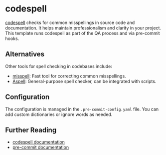 # codespell

[codespell](https://github.com/codespell-project/codespell) checks for common misspellings in source code and documentation. It helps maintain professionalism and clarity in your project. This template runs codespell as part of the QA process and via pre-commit hooks.

## Alternatives

Other tools for spell checking in codebases include:

- [misspell](https://github.com/client9/misspell): Fast tool for correcting common misspellings.
- [Aspell](http://aspell.net/): General-purpose spell checker, can be integrated with scripts.

## Configuration

The configuration is managed in the `.pre-commit-config.yaml` file. You can add custom dictionaries or ignore words as needed.

## Further Reading

- [codespell documentation](https://github.com/codespell-project/codespell)
- [pre-commit documentation](https://pre-commit.com/)
